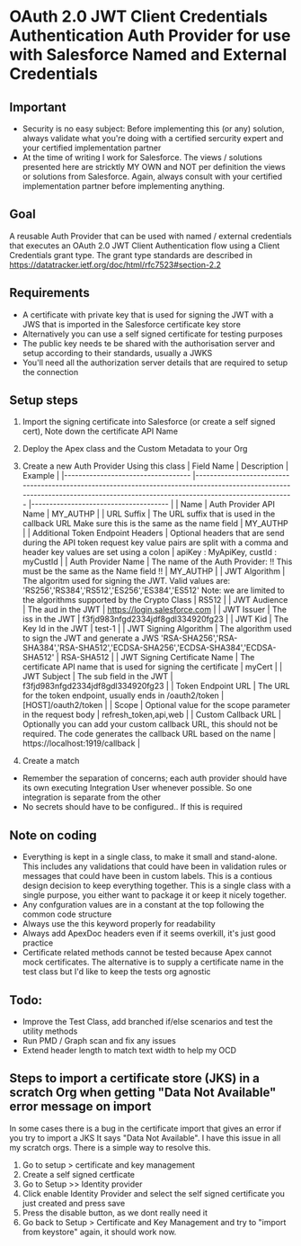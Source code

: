 # OAuth 2.0 JWT Client Credentials Authentication Auth Provider for use with Salesforce Named and External Credentials
## Important
- Security is no easy subject: Before implementing this (or any) solution, always validate what you're doing with a certified sercurity expert and your certified implementation partner
- At the time of writing I work for Salesforce. The views / solutions presented here are stricktly MY OWN and NOT per definition the views or solutions from Salesforce. Again, always consult with your certified implementation partner before implementing anything.

## Goal
A reusable Auth Provider that can be used with named / external credentials that executes an OAuth 2.0 JWT Client Authentication flow using a Client Credentials grant type.
The grant type standards are described in https://datatracker.ietf.org/doc/html/rfc7523#section-2.2

## Requirements
- A certificate with private key that is used for signing the JWT with a JWS that is imported in the Salesforce certificate key store
- Alternatively you can use a self signed certificate for testing purposes
- The public key needs te be shared with the authorisation server and setup according to their standards, usually a JWKS
- You'll need all the authorization server details that are required to setup the connection

## Setup steps
1. Import the signing certificate into Salesforce (or create a self signed cert), Note down the certificate API Name
2. Deploy the Apex class and the Custom Metadata to your Org
3. Create a new Auth Provider Using this class
| Field Name                        	| Description                                                                                                                                                                   	| Example                              	|
|-----------------------------------	|-------------------------------------------------------------------------------------------------------------------------------------------------------------------------------	|--------------------------------------	|
| Name                              	| Auth Provider API Name                                                                                                                                                        	| MY_AUTHP                             	|
| URL Suffix                        	| The URL suffix that is used in the callback URL Make sure this is the same as the name field                                                                                  	| MY_AUTHP                             	|
| Additional Token Endpoint Headers 	| Optional headers that are send during the API token request key value pairs are split with a comma and header key values are set using a colon                                	| apiKey : MyApiKey, custId : myCustId 	|
| Auth Provider Name                	| The name of the Auth Provider: !! This must be the same as the Name field !!                                                                                                  	| MY_AUTHP                             	|
| JWT Algorithm                     	| The algoritm used for signing the JWT. Valid values are: 'RS256','RS384','RS512','ES256','ES384','ES512' Note: we are limited to the algorithms supported by the Crypto Class 	| RS512                                	|
| JWT Audience                      	| The aud in the JWT                                                                                                                                                            	| https://login.salesforce.com         	|
| JWT Issuer                        	| The iss in the JWT                                                                                                                                                            	| f3fjd983nfgd2334jdf8gdl334920fg23    	|
| JWT Kid                           	| The Key Id in the JWT                                                                                                                                                         	| test-1                               	|
| JWT Signing Algorithm             	| The algorithm used to sign the JWT and generate a JWS  'RSA-SHA256','RSA-SHA384','RSA-SHA512','ECDSA-SHA256','ECDSA-SHA384','ECDSA-SHA512'                                    	| RSA-SHA512                           	|
| JWT Signing Certificate Name      	| The certificate API name that is used for signing the certificate                                                                                                             	| myCert                               	|
| JWT Subject                       	| The sub field in the JWT                                                                                                                                                      	| f3fjd983nfgd2334jdf8gdl334920fg23    	|
| Token Endpoint URL                	| The URL for the token endpoint, usually ends in /oauth2/token                                                                                                                 	| [HOST]/oauth2/token                  	|
| Scope                             	| Optional value for the scope parameter in the request body                                                                                                                    	| refresh_token,api,web                	|
| Custom Callback URL               	| Optionally you can add your custom callback URL, this should not be required. The code generates the callback URL based on the name                                           	| https://localhost:1919/callback      	|

4. Create a match 
- Remember the separation of concerns; each auth provider should have its own executing Integration User whenever possible. So one integration is separate from the other
- No secrets should have to be configured.. If this is required

## Note on coding
- Everything is kept in a single class, to make it small and stand-alone. This includes any validations that could have been in validation rules or messages that could have been in custom labels. This is a contious design decision to keep everything together.
This is a single class with a single purpose, you either want to package it or keep it nicely together.
- Any confguration values are in a constant at the top following the common code structure
- Always use the this keyword properly for readability
- Always add ApexDoc headers even if it seems overkill, it's just good practice
- Certificate related methods cannot be tested because Apex cannot mock certificates. The alternative is to supply a certificate name in the test class but I'd like to keep the tests org agnostic
	
## Todo: 
- Improve the Test Class, add branched if/else scenarios and test the utility methods
- Run PMD / Graph scan and fix any issues
- Extend header length to match text width to help my OCD

## Steps to import a certificate store (JKS) in a scratch Org when getting "Data Not Available" error message on import
In some cases there is a bug in the certificate import that gives an error if you try to import a JKS It says "Data Not Available".
I have this issue in all my scratch orgs. There is a simple way to resolve this.
1) Go to setup > certificate and key management
2) Create a self signed certficate
3) Go to Setup >> Identity provider
4) Click enable Identity Provider and select the self signed certificate you just created and press save
5) Press the disable button, as we dont really need it
6) Go back to Setup > Certificate and Key Management and try to "import from keystore" again, it should work now.
